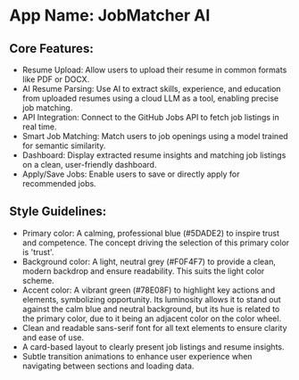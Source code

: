 # **App Name**: JobMatcher AI

## Core Features:

- Resume Upload: Allow users to upload their resume in common formats like PDF or DOCX.
- AI Resume Parsing: Use AI to extract skills, experience, and education from uploaded resumes using a cloud LLM as a tool, enabling precise job matching.
- API Integration: Connect to the GitHub Jobs API to fetch job listings in real time.
- Smart Job Matching: Match users to job openings using a model trained for semantic similarity.
- Dashboard: Display extracted resume insights and matching job listings on a clean, user-friendly dashboard.
- Apply/Save Jobs: Enable users to save or directly apply for recommended jobs.

## Style Guidelines:

- Primary color: A calming, professional blue (#5DADE2) to inspire trust and competence. The concept driving the selection of this primary color is 'trust'.
- Background color: A light, neutral grey (#F0F4F7) to provide a clean, modern backdrop and ensure readability. This suits the light color scheme.
- Accent color: A vibrant green (#78E08F) to highlight key actions and elements, symbolizing opportunity. Its luminosity allows it to stand out against the calm blue and neutral background, but its hue is related to the primary color, due to it being an adjacent color on the color wheel.
- Clean and readable sans-serif font for all text elements to ensure clarity and ease of use.
- A card-based layout to clearly present job listings and resume insights.
- Subtle transition animations to enhance user experience when navigating between sections and loading data.